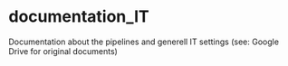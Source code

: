 # documentation_IT
Documentation about the pipelines and generell IT settings (see: Google Drive for original documents) 
